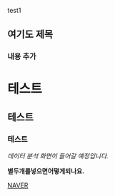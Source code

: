 test1

## 여기도 제목

### 내용 추가

# 테스트

## 테스트

### 테스트

*데이터 분석 화면이 들어갈 예정입니다.*

**별두개를넣으면어떻게되나요.**

[NAVER](http://www.naver.com)
